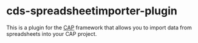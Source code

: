 # cds-spreadsheetimporter-plugin

This is a plugin for the [CAP](https://cap.cloud.sap/) framework that allows you to import data from spreadsheets into your CAP project.
